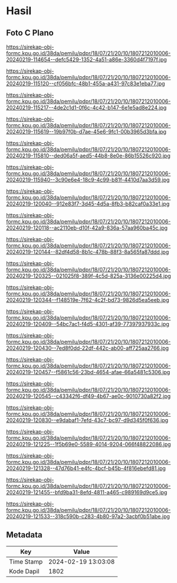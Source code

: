 # Hasil

## Foto C Plano

https://sirekap-obj-formc.kpu.go.id/38da/pemilu/pdpr/18/07/21/20/10/1807212010006-20240219-114654--defc5429-1352-4a51-a86e-3360d4f7197f.jpg

https://sirekap-obj-formc.kpu.go.id/38da/pemilu/pdpr/18/07/21/20/10/1807212010006-20240219-115120--cf056bfc-48b1-455a-a431-97c83e1eba77.jpg

https://sirekap-obj-formc.kpu.go.id/38da/pemilu/pdpr/18/07/21/20/10/1807212010006-20240219-115217--4de2c1d1-0f6c-4c42-b147-6e1e5ad8e224.jpg

https://sirekap-obj-formc.kpu.go.id/38da/pemilu/pdpr/18/07/21/20/10/1807212010006-20240219-115619--19b97f0b-d7ae-45e6-9fc1-00b3965d3bfa.jpg

https://sirekap-obj-formc.kpu.go.id/38da/pemilu/pdpr/18/07/21/20/10/1807212010006-20240219-115810--ded06a5f-aed5-44b8-8e0e-86b15526c920.jpg

https://sirekap-obj-formc.kpu.go.id/38da/pemilu/pdpr/18/07/21/20/10/1807212010006-20240219-115940--3c90e6e4-18c9-4c99-b81f-4410d7aa3d59.jpg

https://sirekap-obj-formc.kpu.go.id/38da/pemilu/pdpr/18/07/21/20/10/1807212010006-20240219-120040--912e83f7-3d45-4d5a-8fb3-b82caf0a33e1.jpg

https://sirekap-obj-formc.kpu.go.id/38da/pemilu/pdpr/18/07/21/20/10/1807212010006-20240219-120118--ac2110eb-d10f-42a9-836a-57aa960ba45c.jpg

https://sirekap-obj-formc.kpu.go.id/38da/pemilu/pdpr/18/07/21/20/10/1807212010006-20240219-120144--82df4d58-8b1c-478b-88f3-8a565fa87ddd.jpg

https://sirekap-obj-formc.kpu.go.id/38da/pemilu/pdpr/18/07/21/20/10/1807212010006-20240219-120325--021025f8-389f-4c5d-825a-3136e00225d4.jpg

https://sirekap-obj-formc.kpu.go.id/38da/pemilu/pdpr/18/07/21/20/10/1807212010006-20240219-120344--f148519e-7f62-4c2f-bd73-9826d5ea5eeb.jpg

https://sirekap-obj-formc.kpu.go.id/38da/pemilu/pdpr/18/07/21/20/10/1807212010006-20240219-120409--54bc7ac1-f4d5-4301-af39-77397937933c.jpg

https://sirekap-obj-formc.kpu.go.id/38da/pemilu/pdpr/18/07/21/20/10/1807212010006-20240219-120430--7ed8f0dd-22df-442c-ab00-aff725aa2766.jpg

https://sirekap-obj-formc.kpu.go.id/38da/pemilu/pdpr/18/07/21/20/10/1807212010006-20240219-120457--f5861c56-23bd-4654-afae-66a5481c5306.jpg

https://sirekap-obj-formc.kpu.go.id/38da/pemilu/pdpr/18/07/21/20/10/1807212010006-20240219-120545--c43342f6-df49-4b67-ae0c-9010730a82f2.jpg

https://sirekap-obj-formc.kpu.go.id/38da/pemilu/pdpr/18/07/21/20/10/1807212010006-20240219-120830--e9dabaf1-7efd-43c7-bc97-d9d345f0f636.jpg

https://sirekap-obj-formc.kpu.go.id/38da/pemilu/pdpr/18/07/21/20/10/1807212010006-20240219-121225--1f5b69e0-5589-4014-9204-066f48822086.jpg

https://sirekap-obj-formc.kpu.go.id/38da/pemilu/pdpr/18/07/21/20/10/1807212010006-20240219-121328--47d76b41-e4fc-4bcf-b45b-4f816ebefd81.jpg

https://sirekap-obj-formc.kpu.go.id/38da/pemilu/pdpr/18/07/21/20/10/1807212010006-20240219-121455--bfd9ba31-8efd-4811-a465-c989169d9ce5.jpg

https://sirekap-obj-formc.kpu.go.id/38da/pemilu/pdpr/18/07/21/20/10/1807212010006-20240219-121533--318c590b-c283-4b80-97a2-3acbf0b51abe.jpg


## Metadata

| Key        | Value               |
| ---------- | ------------------- |
| Time Stamp | 2024-02-19 13:03:08 |
| Kode Dapil | 1802                |



